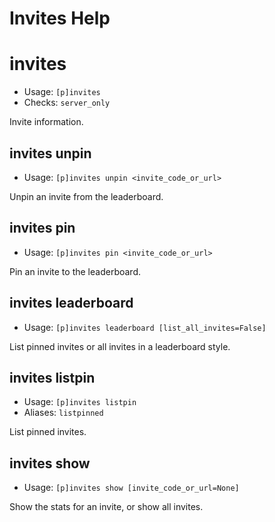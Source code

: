 # Invites Help

# invites
 - Usage: `[p]invites `
 - Checks: `server_only`

Invite information.

## invites unpin
 - Usage: `[p]invites unpin <invite_code_or_url> `

Unpin an invite from the leaderboard.

## invites pin
 - Usage: `[p]invites pin <invite_code_or_url> `

Pin an invite to the leaderboard.

## invites leaderboard
 - Usage: `[p]invites leaderboard [list_all_invites=False] `

List pinned invites or all invites in a leaderboard style.

## invites listpin
 - Usage: `[p]invites listpin `
 - Aliases: `listpinned`

List pinned invites.

## invites show
 - Usage: `[p]invites show [invite_code_or_url=None] `

Show the stats for an invite, or show all invites.

